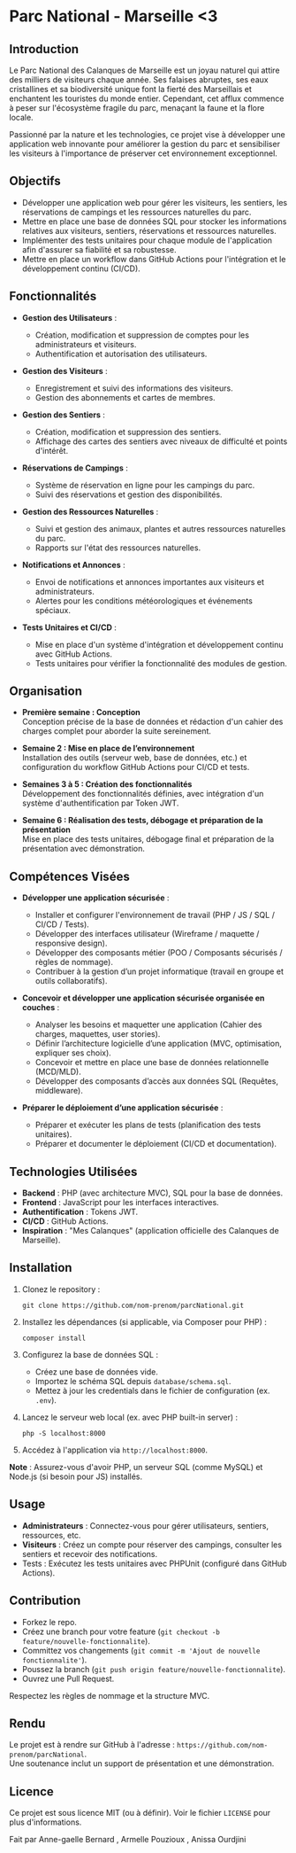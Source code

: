 # Parc National - Marseille <3

## Introduction

Le Parc National des Calanques de Marseille est un joyau naturel qui attire des milliers de visiteurs chaque année. Ses falaises abruptes, ses eaux cristallines et sa biodiversité unique font la fierté des Marseillais et enchantent les touristes du monde entier. Cependant, cet afflux commence à peser sur l'écosystème fragile du parc, menaçant la faune et la flore locale.

Passionné par la nature et les technologies, ce projet vise à développer une application web innovante pour améliorer la gestion du parc et sensibiliser les visiteurs à l'importance de préserver cet environnement exceptionnel.

## Objectifs

- Développer une application web pour gérer les visiteurs, les sentiers, les réservations de campings et les ressources naturelles du parc.
- Mettre en place une base de données SQL pour stocker les informations relatives aux visiteurs, sentiers, réservations et ressources naturelles.
- Implémenter des tests unitaires pour chaque module de l'application afin d'assurer sa fiabilité et sa robustesse.
- Mettre en place un workflow dans GitHub Actions pour l'intégration et le développement continu (CI/CD).

## Fonctionnalités

- **Gestion des Utilisateurs** :
  - Création, modification et suppression de comptes pour les administrateurs et visiteurs.
  - Authentification et autorisation des utilisateurs.

- **Gestion des Visiteurs** :
  - Enregistrement et suivi des informations des visiteurs.
  - Gestion des abonnements et cartes de membres.

- **Gestion des Sentiers** :
  - Création, modification et suppression des sentiers.
  - Affichage des cartes des sentiers avec niveaux de difficulté et points d'intérêt.

- **Réservations de Campings** :
  - Système de réservation en ligne pour les campings du parc.
  - Suivi des réservations et gestion des disponibilités.

- **Gestion des Ressources Naturelles** :
  - Suivi et gestion des animaux, plantes et autres ressources naturelles du parc.
  - Rapports sur l'état des ressources naturelles.

- **Notifications et Annonces** :
  - Envoi de notifications et annonces importantes aux visiteurs et administrateurs.
  - Alertes pour les conditions météorologiques et événements spéciaux.

- **Tests Unitaires et CI/CD** :
  - Mise en place d'un système d'intégration et développement continu avec GitHub Actions.
  - Tests unitaires pour vérifier la fonctionnalité des modules de gestion.

## Organisation

- **Première semaine : Conception**  
  Conception précise de la base de données et rédaction d'un cahier des charges complet pour aborder la suite sereinement.

- **Semaine 2 : Mise en place de l’environnement**  
  Installation des outils (serveur web, base de données, etc.) et configuration du workflow GitHub Actions pour CI/CD et tests.

- **Semaines 3 à 5 : Création des fonctionnalités**  
  Développement des fonctionnalités définies, avec intégration d'un système d'authentification par Token JWT.

- **Semaine 6 : Réalisation des tests, débogage et préparation de la présentation**  
  Mise en place des tests unitaires, débogage final et préparation de la présentation avec démonstration.

## Compétences Visées

- **Développer une application sécurisée** :
  - Installer et configurer l'environnement de travail (PHP / JS / SQL / CI/CD / Tests).
  - Développer des interfaces utilisateur (Wireframe / maquette / responsive design).
  - Développer des composants métier (POO / Composants sécurisés / règles de nommage).
  - Contribuer à la gestion d’un projet informatique (travail en groupe et outils collaboratifs).

- **Concevoir et développer une application sécurisée organisée en couches** :
  - Analyser les besoins et maquetter une application (Cahier des charges, maquettes, user stories).
  - Définir l’architecture logicielle d’une application (MVC, optimisation, expliquer ses choix).
  - Concevoir et mettre en place une base de données relationnelle (MCD/MLD).
  - Développer des composants d’accès aux données SQL (Requêtes, middleware).

- **Préparer le déploiement d’une application sécurisée** :
  - Préparer et exécuter les plans de tests (planification des tests unitaires).
  - Préparer et documenter le déploiement (CI/CD et documentation).

## Technologies Utilisées

- **Backend** : PHP (avec architecture MVC), SQL pour la base de données.
- **Frontend** : JavaScript pour les interfaces interactives.
- **Authentification** : Tokens JWT.
- **CI/CD** : GitHub Actions.
- **Inspiration** : "Mes Calanques" (application officielle des Calanques de Marseille).

## Installation

1. Clonez le repository :
   ```
   git clone https://github.com/nom-prenom/parcNational.git
   ```

2. Installez les dépendances (si applicable, via Composer pour PHP) :
   ```
   composer install
   ```

3. Configurez la base de données SQL :
   - Créez une base de données vide.
   - Importez le schéma SQL depuis `database/schema.sql`.
   - Mettez à jour les credentials dans le fichier de configuration (ex. `.env`).

4. Lancez le serveur web local (ex. avec PHP built-in server) :
   ```
   php -S localhost:8000
   ```

5. Accédez à l'application via `http://localhost:8000`.

**Note** : Assurez-vous d'avoir PHP, un serveur SQL (comme MySQL) et Node.js (si besoin pour JS) installés.

## Usage

- **Administrateurs** : Connectez-vous pour gérer utilisateurs, sentiers, ressources, etc.
- **Visiteurs** : Créez un compte pour réserver des campings, consulter les sentiers et recevoir des notifications.
- Tests : Exécutez les tests unitaires avec PHPUnit (configuré dans GitHub Actions).

## Contribution

- Forkez le repo.
- Créez une branch pour votre feature (`git checkout -b feature/nouvelle-fonctionnalite`).
- Committez vos changements (`git commit -m 'Ajout de nouvelle fonctionnalite'`).
- Poussez la branch (`git push origin feature/nouvelle-fonctionnalite`).
- Ouvrez une Pull Request.

Respectez les règles de nommage et la structure MVC.

## Rendu

Le projet est à rendre sur GitHub à l'adresse : `https://github.com/nom-prenom/parcNational`.  
Une soutenance inclut un support de présentation et une démonstration.

## Licence

Ce projet est sous licence MIT (ou à définir). Voir le fichier `LICENSE` pour plus d'informations.

Fait par Anne-gaelle Bernard , Armelle Pouzioux , Anissa Ourdjini
